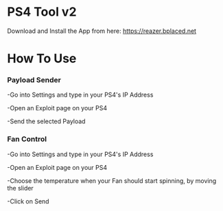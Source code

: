 # PS4 Tool v2

Download and Install the App from here: https://reazer.bplaced.net

# How To Use

### Payload Sender

-Go into Settings and type in your PS4's IP Address

-Open an Exploit page on your PS4

-Send the selected Payload



### Fan Control

-Go into Settings and type in your PS4's IP Address

-Open an Exploit page on your PS4

-Choose the temperature when your Fan should start spinning, by moving the slider

-Click on Send



